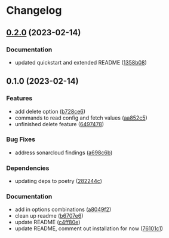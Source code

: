 # Changelog

## [0.2.0](https://github.com/Antvirf/gh-environment-manager/compare/v0.1.0...v0.2.0) (2023-02-14)

### Documentation

* updated quickstart and extended README ([1358b08](https://github.com/Antvirf/gh-environment-manager/commit/1358b08051083fa4be773ea9972153dad1783058))

## 0.1.0 (2023-02-14)


### Features

* add delete option ([b728ce6](https://github.com/Antvirf/gh-environment-manager/commit/b728ce60c00cd283c162315057b277cf3b2fb26b))
* commands to read config and fetch values ([aa852c5](https://github.com/Antvirf/gh-environment-manager/commit/aa852c55e819a38c1e9cb9fbcbf5126819a3dee6))
* unfinished delete feature ([6497478](https://github.com/Antvirf/gh-environment-manager/commit/64974785e43931b4420c73d64eb8d3d15cb8aeda))


### Bug Fixes

* address sonarcloud findings ([a698c6b](https://github.com/Antvirf/gh-environment-manager/commit/a698c6bb7ceee84e0035ebba13ebacd691e23a7e))


### Dependencies

* updating deps to poetry ([282244c](https://github.com/Antvirf/gh-environment-manager/commit/282244ca299831e056ef0b5075f9736a2832b1c3))


### Documentation

* add in options combinations ([a8049f2](https://github.com/Antvirf/gh-environment-manager/commit/a8049f2ed0a0698ce3f47455225a6dfb3c6813bb))
* clean up readme ([b6707e6](https://github.com/Antvirf/gh-environment-manager/commit/b6707e6ebfcadca497e8ab48fde6bcf6664b74e8))
* update README ([c4ff80e](https://github.com/Antvirf/gh-environment-manager/commit/c4ff80e3be5f052ee9f1cea8cb368aef72dbb60e))
* update README, comment out installation for now ([76101c1](https://github.com/Antvirf/gh-environment-manager/commit/76101c1ed0027a6e8590b029952d5e54d84a8a55))
